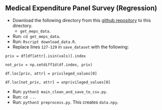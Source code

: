 Medical Expenditure Panel Survey (Regression)
---
* Download the following directory from this [github repository](https://github.com/yromano/cqr/tree/master/get_meps_data) to this directory.
    * `get_meps_data`.
* Run: `cd get_meps_data`.
* Run: `Rscript download_data.R`.
* Replace lines `127-129` in `save_dataset` with the following:
```
priv = df[df[attr].isin(vals)].index
```
```
not_priv = np.setdiff1d(df.index, priv)
```
```
df.loc[priv, attr] = privileged_values[0]
```
```
df.loc[not_priv, attr] = unprivileged_values[0]
```
* Run: `python3 main_clean_and_save_to_csv.py`.
* Run: `cd ..`.
* Run: `python3 preprocess.py`. This creates `data.npy`.
